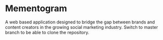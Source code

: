 # Mementogram

A web based application designed to bridge the gap between brands and content creators in the growing social marketing industry.
Switch to master branch to be able to clone the repository. 
